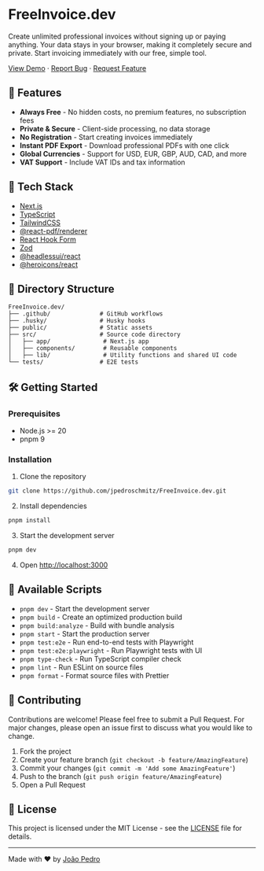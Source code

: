 # FreeInvoice.dev

Create unlimited professional invoices without signing up or paying anything. Your data stays in your browser, making it completely secure and private. Start invoicing immediately with our free, simple tool.

[View Demo](https://freeinvoice.dev) · [Report Bug](https://github.com/jpedroschmitz/freeinvoice.dev/issues) · [Request Feature](https://github.com/jpedroschmitz/freeinvoice.dev/issues)

## 🌟 Features

- **Always Free** - No hidden costs, no premium features, no subscription fees
- **Private & Secure** - Client-side processing, no data storage
- **No Registration** - Start creating invoices immediately
- **Instant PDF Export** - Download professional PDFs with one click
- **Global Currencies** - Support for USD, EUR, GBP, AUD, CAD, and more
- **VAT Support** - Include VAT IDs and tax information

## 🚀 Tech Stack

- [Next.js](https://nextjs.org/)
- [TypeScript](https://www.typescriptlang.org/)
- [TailwindCSS](https://tailwindcss.com/)
- [@react-pdf/renderer](https://react-pdf.org/)
- [React Hook Form](https://react-hook-form.com/)
- [Zod](https://github.com/colinhacks/zod)
- [@headlessui/react](https://headlessui.com/)
- [@heroicons/react](https://heroicons.com/)

## 📁 Directory Structure

```
FreeInvoice.dev/
├── .github/              # GitHub workflows
├── .husky/               # Husky hooks
├── public/               # Static assets
├── src/                  # Source code directory
│   ├── app/               # Next.js app
│   ├── components/        # Reusable components
│   ├── lib/               # Utility functions and shared UI code
└── tests/                # E2E tests
```

## 🛠️ Getting Started

### Prerequisites

- Node.js >= 20
- pnpm 9

### Installation

1. Clone the repository
```bash
git clone https://github.com/jpedroschmitz/FreeInvoice.dev.git
```

2. Install dependencies
```bash
pnpm install
```

3. Start the development server
```bash
pnpm dev
```

4. Open [http://localhost:3000](http://localhost:3000)

## 📜 Available Scripts

- `pnpm dev` - Start the development server
- `pnpm build` - Create an optimized production build
- `pnpm build:analyze` - Build with bundle analysis
- `pnpm start` - Start the production server
- `pnpm test:e2e` - Run end-to-end tests with Playwright
- `pnpm test:e2e:playwright` - Run Playwright tests with UI
- `pnpm type-check` - Run TypeScript compiler check
- `pnpm lint` - Run ESLint on source files
- `pnpm format` - Format source files with Prettier

## 🤝 Contributing

Contributions are welcome! Please feel free to submit a Pull Request. For major changes, please open an issue first to discuss what you would like to change.

1. Fork the project
2. Create your feature branch (`git checkout -b feature/AmazingFeature`)
3. Commit your changes (`git commit -m 'Add some AmazingFeature'`)
4. Push to the branch (`git push origin feature/AmazingFeature`)
5. Open a Pull Request

## 📝 License

This project is licensed under the MIT License - see the [LICENSE](LICENSE) file for details.

---

Made with ❤️ by [João Pedro](https://github.com/jpedroschmitz)
